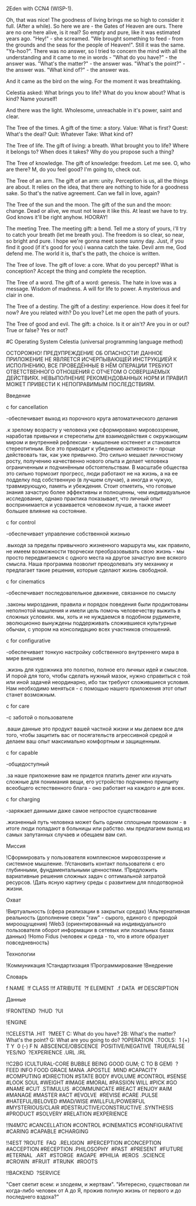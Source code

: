 2Eden with CCN4 (WISP-1). 

Oh, that was nice! The goodness of living brings me so high to consider it full. (After a while). So here we are - the Gates of Heaven are ours. There are no one here alive, is it real? So empty and pure, like it was estimated years ago. "Hey!" - she screamed. "We brought something to feed - from the grounds and the seas for the people of Heaven!". Still it was the same. "Ya-hoo?". There was no answer, so I tried to concern the mind with all the understanding and it came to me in words - "What do you have?" - the answer was. "What's the matter?" - the answer was. "What's the point?" - the answer was. "What kind of?" - the answer was.

And it came as the bird on the wing. For the moment it was breathtaking.

Celestia asked: What brings you to life? What do you know about? What is kind? Name yourself!

And there was the light. Wholesome, unreachable in it's power, saint and clear.

The Tree of the times. A gift of the time: a story. Value: What is first? Quest: What's the deal? Quit: Whatever Take: What kind of?

The Tree of life. The gift of living: a breath. What brought you to life? Where it belongs to? When does it takes? Why do you propose such a thing?

The Tree of knowledge. The gift of knowledge: freedom. Let me see. O, who are there? M, do you feel good? I'm going to, check out.

The Tree of an arm. The gift of an arm: unity. Perception is us, all the things are about. It relies on the idea, that there are nothing to hide for a goodness sake. So that's the native agreement. Can we fall in love, again?

The Tree of the sun and the moon. The gift of the sun and the moon: change. Dead or alive, we must not leave it like this. At least we have to try. God knows it'll be right anyhow. HOORAY!

The meeting Tree. The meeting gift: a bend. Tell me a story of yours, i'll try to catch your breath (let me breath you). The freedom is so clear, so near, so bright and pure. I hope we're gonna meet some sunny day. Just, if you find it good (if it's good for you) i wanna catch the take. Devil arm me, God defend me. The world it is, that's the path, the choice is written.

The Tree of love. The gift of love: a core. What do you percept? What is conception? Accept the thing and complete the reception.

The Tree of a word. The gift of a word: genesis. The hate in love was a message. Wisdom of madness. A will for life to power. A mysterious and clair in one.

The Tree of a destiny. The gift of a destiny: experience. How does it feel for now? Are you related with? Do you love? Let me open the path of yours.

The Tree of good and evil. The gift: a choice. Is it or ain't? Are you in or out? True or false? Yes or not?

#С Operating System Celestia (universal programming language method)

ОСТОРОЖНО! ПРЕДУПРЕЖДЕНИЕ ОБ ОПАСНОСТИ! ДАННОЕ ПРИЛОЖЕНИЕ НЕ ЯВЛЯЕТСЯ ИСЧЕРПЫВАЮЩЕЙ ИНСТРУКЦИЕЙ К ИСПОЛНЕНИЮ, ВСЕ ПРОВЕДЁННЫЕ В НЁМ ОПЕРАЦИИ ТРЕБУЮТ ОТВЕТСТВЕННОГО ОТНОШЕНИЯ С ОТЧЕТОМ О СОВЕРШАЕМЫХ ДЕЙСТВИЯХ. НЕВЫПОЛНЕНИЕ РЕКОМЕНДОВАННЫХ НОРМ И ПРАВИЛ МОЖЕТ ПРИВЕСТИ К НЕПОПРАВИМЫМ ПОСЛЕДСТВИЯМ.

Введение

c for cancellation

-обеспечивает выход из порочного круга автоматического делания

.к зрелому возрасту у человека уже сформировано мировоззрение, наработав привычки и стереотипы для взаимодействия с окружающим миром и внутренней рефлексии - мышление костенеет и становится стереотипным. Все это приводит к убеднению активности - проще действовать так, как уже привычно. Это сильно мешает личностному росту, получению качественно нового опыта и делает человека ограниченным и подчинённым обстоятельствам. В масштабе общества это сильно тормозит прогресс, люди работают не на жизнь, а на ее подделку под собственную (в лучшем случае), а иногда и чужую, травмирующую, память и убеждения. Стоит отметить, что готовые знания зачастую более эффективны и полноценны, чем индивидуальное исследование, однако практика показывает, что личный опыт воспринимается и усваивается человеком лучше, а также имеет большее влияние на состояние.

c for control

-обеспечивает управление собственной жизнью

.выходя за пределы привычного жизненного маршрута мы, как правило, не имеем возможности творчески преобразовывать свою жизнь - мы просто передвигаемся с одного места на другое зачастую вне всякого смысла. Наша программа позволит преодолевать эту механику и предлагает такие решения, которые сделают жизнь свободной.

c for cinematics

-обеспечивает последовательное движение, связанное по смыслу

.законы мироздания, правила и порядок поведения были продиктованы неполнотой мышления и имели цель помочь человечеству выжить в сложных условиях. мы, хоть и не нуждаемся в подобном рудименте, эволюционно вынуждены поддерживать сложившиеся культурные обычаи, с упором на консолидацию всех участников отношений.

c for configurative

-обеспечивает тонкую настройку собственного внутреннего мира в мире внешнем

.жизнь для художника это полотно, полное его личных идей и смыслов. И порой для того, чтобы сделать нужный мазок, нужно справиться с той или иной задачей неординарно, ибо так требуют сложившиеся условия. Нам необходимо меняться - с помощью нашего приложения этот опыт станет возможным.

c for care

-с заботой о пользователе

.ваши данные это продукт вашей частной жизни и мы делаем все для того, чтобы защитить вас от посягательств агрессивной средой и делаем ваш опыт максимально комфортным и защищенным.

c for capable

-общедоступный

.за наше приложение вам не придется платить денег или изучать сложные для понимания вещи, его устройство подчинено принципу всеобщего естественного блага - оно работает на каждого и для всех.

c for charging

-заряжает данными даже самое непростое существование

.жизненный путь человека может быть одним сплошным промахом - в итоге люди попадают в больницы или рабство. мы предлагаем выход из самых запутанных случаев и обещаем вам сил.
  

Миссия

!Сформировать у пользователя комплексное мировоззрение и системное мышление.
!Установить контакт пользователя с его глубинными, фундаментальными ценностями.
!Предложить вариативные решения сложных задач с оптимальной затратой ресурсов.
!Дать ясную картину среды с развитием для плодотворной жизни.


Охват

!Виртуальность (сфера реализации в закрытых средах)
!Альтернативная реальность (дополнение сверх "raw" - сырого, единого с природой мироощущения) 
!Web3 (ориентированный на индивидуального пользователя оборот информации в сетевых или локальных базах данных)
!Homo Fidus (человек и среда - то, что в итоге образует повседневность)
  

Технологии

!Коммуникация
!Стандартизация
!Программирование
!Внедрение

Словарь

f NAME 
!f CLASS
!!f ATRIBUTE  
?f ELEMENT  
.f DATA 
#f DESCRIPTION

Данные

!FRONTEND  
?HUD  
?UI

!ENGINE 

!!CELEST1A 
.HIT 
?MEET 
C: What do you have? 
2B: What's the matter? What's the point?
G: What are you going to do? 
?OPERATION  
.TOOLS:  
1 (+) T Y  0 (-) F N  
ABSCENCE/OBSCENCE 
POSITIVE/NEGATIVE  
TRUE/FALSE
YES/NO 
?EXPERIENCE
.URL
.IRL 

!!C2BG (CULTURAL-CORE BUBBLE BEING GOOD GUM; C TO B GEM)  
?FEED
INFO 
FOOD 
GRACE 
MANA 
.APOSTLE  
MIND 
#CAPACITY 
#COMPUTING 
#DIRECTION 
#STATE
BODY 
#VOLUME 
#CONTROL 
#SENSE 
#LOOK
SOUL 
#WEIGHT 
#IMAGE 
#MORAL 
#PASSION
WILL
#PICK
#GO 
#NAME 
#CUT
.STIMULUS  
#COMMUNICATE
#REACT
#ENJOY
#AIM 
#MANAGE 
#MASTER 
#ACT 
#EVOLVE  
#REVISE 
#CARE 
.PULSE  
#HATEFUL/BELOVED 
#MAD/WISE 
#WILLFUL/POWERFUL 
#MYSTERIOUS/CLAIR 
#DESTRUCTIVE/CONSTRUCTIVE 
.SYNTHESIS 
#PRODUCT 
#SOLVERY 
#RELATION 
#EXPERIENCE

!!N4M7C 
#CANCELLATION
#CONTROL
#CINEMATICS 
#CONFIGURATIVE
#CARING 
#CAPABLE 
#CHARGING

!!4EST 
?ROUTE  
FAQ  
.RELIGION 
#PERCEPTION 
#CONCEPTION 
#ACCEPTION 
#RECEPTION 
.PHILOSOPHY  
#PAST 
#PRESENT  
#FUTURE  
#ETERNAL  
.ART  
#STORGE  
#AGAPE  
#PHILIA  
#EROS  
.SCIENCE 
#CROWN  
#FRUIT  
#TRUNK  
#ROOTS 

!!BACKEND  
?SERVICE

"Свет светит всем: и злодеям, и жертвам". "Интересно, существовал ли когда-либо человек от А до Я, прожив полную жизнь от первого и до последнего вздоха?"